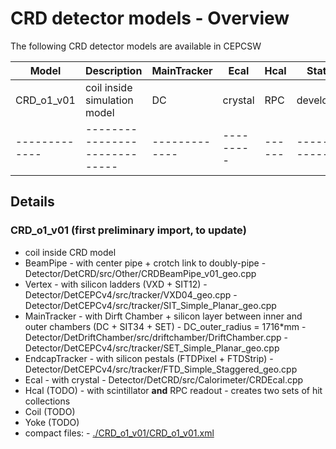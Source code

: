 # CRD detector models - Overview

The following CRD detector models are available in CEPCSW

| Model         |  Description                 | MainTracker |  Ecal   | Hcal | Status         |
| ------------- | -----------------------------|------------ |---------|------|----------------|
| CRD_o1_v01    | coil inside simulation model | DC          | crystal | RPC  | developing     |
| ------------- | -----------------------------|-------------|---------|------|----------------|

## Details

### CRD_o1_v01 (first preliminary import, to update)
 - coil inside CRD model
 - BeamPipe
         - with center pipe + crotch link to doubly-pipe
         - Detector/DetCRD/src/Other/CRDBeamPipe_v01_geo.cpp
 - Vertex
         - with silicon ladders (VXD + SIT12)
         - Detector/DetCEPCv4/src/tracker/VXD04_geo.cpp
         - Detector/DetCEPCv4/src/tracker/SIT_Simple_Planar_geo.cpp
 - MainTracker
         - with Dirft Chamber + silicon layer between inner and outer chambers (DC + SIT34 + SET)
         - DC_outer_radius = 1716*mm
         - Detector/DetDriftChamber/src/driftchamber/DriftChamber.cpp
         - Detector/DetCEPCv4/src/tracker/SET_Simple_Planar_geo.cpp  
 - EndcapTracker
         - with silicon pestals (FTDPixel + FTDStrip)
         - Detector/DetCEPCv4/src/tracker/FTD_Simple_Staggered_geo.cpp
 - Ecal
         - with crystal 
         - Detector/DetCRD/src/Calorimeter/CRDEcal.cpp
 - Hcal (TODO)
         - with scintillator **and** RPC readout
         - creates two sets of hit collections
 - Coil (TODO)
 - Yoke (TODO) 
 - compact files:
         - [./CRD_o1_v01/CRD_o1_v01.xml](./CRD_o1_v01/CRD_o1_v01.xml)


